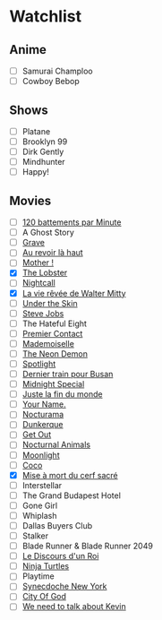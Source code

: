 # Watchlist

## Anime

- [ ] Samurai Champloo
- [ ] Cowboy Bebop

## Shows

- [ ] Platane
- [ ] Brooklyn 99
- [ ] Dirk Gently
- [ ] Mindhunter
- [ ] Happy!

## Movies

- [ ] [120 battements par Minute](https://www.senscritique.com/film/120_battements_par_minute/22788969)
- [ ] A Ghost Story
- [ ] [Grave](https://www.senscritique.com/film/Grave/17099245)
- [ ] [Au revoir là haut](https://www.senscritique.com/film/Au_revoir_la_haut/12648863) 
- [ ] [Mother !](https://www.senscritique.com/film/Mother/20968448)
- [x] [The Lobster](https://www.senscritique.com/film/The_Lobster/11278790)
- [ ] [Nightcall](https://www.senscritique.com/film/Night_Call/10536888)
- [x] [La vie rêvée de Walter Mitty](https://www.senscritique.com/film/La_Vie_revee_de_Walter_Mitty/493011)
- [ ] [Under the Skin](https://www.senscritique.com/film/Under_the_Skin/431883)
- [ ] [Steve Jobs](https://www.senscritique.com/film/Steve_Jobs/8264969)
- [ ] The Hateful Eight
- [ ] [Premier Contact](https://www.senscritique.com/film/Premier_Contact/11134569)
- [ ] [Mademoiselle](https://www.senscritique.com/film/Mademoiselle/12070512)
- [ ] [The Neon Demon](https://www.senscritique.com/film/The_Neon_Demon/8464471)
- [ ] [Spotlight](https://www.senscritique.com/film/Spotlight/16001303)
- [ ] [Dernier train pour Busan](https://www.senscritique.com/film/Dernier_train_pour_Busan/20666236)
- [ ] [Midnight Special](https://www.senscritique.com/film/Midnight_Special/8844509)
- [ ] [Juste la fin du monde](https://www.senscritique.com/film/Juste_la_fin_du_monde/15323334)
- [ ] [Your Name.](https://www.senscritique.com/film/Your_Name/21727461)
- [ ] [Nocturama](https://www.senscritique.com/film/Nocturama/12586534)
- [ ] [Dunkerque](https://www.senscritique.com/film/Dunkerque/17103116)
- [ ] [Get Out](https://www.senscritique.com/film/Get_Out/23068056)
- [ ] [Nocturnal Animals](https://www.senscritique.com/film/Nocturnal_Animals/13494707)
- [ ] [Moonlight](https://www.senscritique.com/film/Moonlight/21806433)
- [ ] [Coco](https://www.senscritique.com/film/Coco/472537)
- [x] [Mise à mort du cerf sacré](https://www.senscritique.com/film/Mise_a_mort_du_cerf_sacre/21752347)
- [ ] Interstellar
- [ ] The Grand Budapest Hotel
- [ ] Gone Girl
- [ ] Whiplash
- [ ] Dallas Buyers Club
- [ ] Stalker
- [ ] Blade Runner & Blade Runner 2049
- [ ] [Le Discours d'un Roi](https://www.senscritique.com/film/Le_Discours_d_un_roi/372529)
- [ ] [Ninja Turtles](https://www.senscritique.com/film/Ninja_Turtles/476969)
- [ ] Playtime
- [ ] [Synecdoche New York](https://www.senscritique.com/film/Synecdoche_New_York/490268)
- [ ] [City Of God]()
- [ ] [We need to talk about Kevin]()
